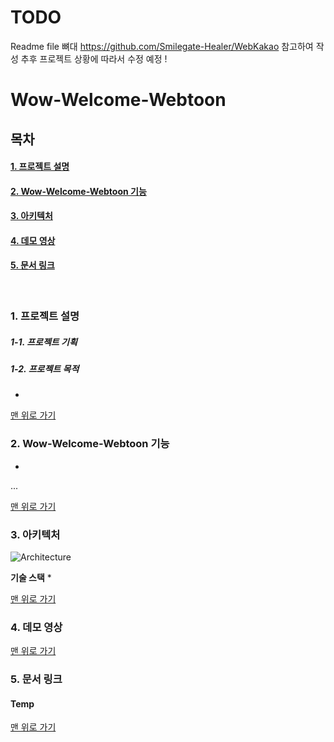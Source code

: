 # TODO
Readme file 뼈대 https://github.com/Smilegate-Healer/WebKakao 참고하여 작성
추후 프로젝트 상황에 따라서 수정 예정 !

<a name="top">
  
# Wow-Welcome-Webtoon
  
</a>


## 목차

#### [1. 프로젝트 설명](#about_project)
#### [2. Wow-Welcome-Webtoon 기능](#functions)
#### [3. 아키텍처](#architecture)
#### [4. 데모 영상](#demo_video)
#### [5. 문서 링크](#docs_link)


</br>

<a name="about_project">  

### 1. 프로젝트 설명

</a>
  
##### 1-1. 프로젝트 기획

 > 

##### 1-2. 프로젝트 목적
 - 
  
[맨 위로 가기](#top)
</br>


<a name="functions">  

### 2. Wow-Welcome-Webtoon 기능

</a>

 -  
...
  
[맨 위로 가기](#top)
</br>
  
<a name="architecture">  

### 3. 아키텍처

</a>
  
![Architecture](data/architecture.png)  


**기술 스택**
* 
  
[맨 위로 가기](#top)
</br>
  
<a name="demo_video">  

### 4. 데모 영상

</a>  

[맨 위로 가기](#top)
</br>
  
<a name="docs_link">  
  
### 5. 문서 링크

</a>
  
#### Temp

[맨 위로 가기](#top)

